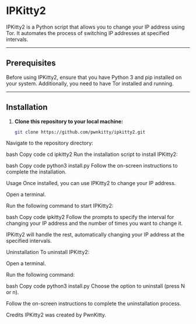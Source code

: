 # IPKitty2

IPKitty2 is a Python script that allows you to change your IP address using Tor. It automates the process of switching IP addresses at specified intervals.

---

## Prerequisites

Before using IPKitty2, ensure that you have Python 3 and pip installed on your system. Additionally, you need to have Tor installed and running.

---

## Installation

1. **Clone this repository to your local machine:**

   ```bash
   git clone https://github.com/pwnkitty/ipkitty2.git
Navigate to the repository directory:

bash
Copy code
cd ipkitty2
Run the installation script to install IPKitty2:

bash
Copy code
python3 install.py
Follow the on-screen instructions to complete the installation.

Usage
Once installed, you can use IPKitty2 to change your IP address.

Open a terminal.

Run the following command to start IPKitty2:

bash
Copy code
ipkitty2
Follow the prompts to specify the interval for changing your IP address and the number of times you want to change it.

IPKitty2 will handle the rest, automatically changing your IP address at the specified intervals.

Uninstallation
To uninstall IPKitty2:

Open a terminal.

Run the following command:

bash
Copy code
python3 install.py
Choose the option to uninstall (press N or n).

Follow the on-screen instructions to complete the uninstallation process.

Credits
IPKitty2 was created by PwnKitty.
